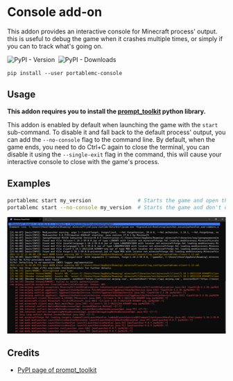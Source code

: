 # Console add-on
This addon provides an interactive console for Minecraft process' output. this is useful to debug 
the game when it crashes multiple times, or simply if you can to track what's going on.

![PyPI - Version](https://img.shields.io/pypi/v/portablemc-console?label=PyPI%20version&style=flat-square) &nbsp;![PyPI - Downloads](https://img.shields.io/pypi/dm/portablemc-console?label=PyPI%20downloads&style=flat-square)

```console
pip install --user portablemc-console
```

## Usage
**This addon requires you to install the [prompt_toolkit](https://pypi.org/project/prompt-toolkit/) python 
library.**

This addon is enabled by default when launching the game with the `start` sub-command. To disable 
it and fall back to the default process' output, you can add the `--no-console` flag to the command
line. By default, when the game ends, you need to do Ctrl+C again to close the terminal, you
can disable it using the `--single-exit` flag in the command, this will cause your interactive
console to close with the game's process.

## Examples
```sh
portablemc start my_version               # Starts the game and open the interactive console. 
portablemc start --no-console my_version  # Starts the game and don't open the interactive console.
```

![interactive console screenshot](/doc/assets/console.png)

## Credits
- [PyPI page of prompt_toolkit](https://pypi.org/project/prompt-toolkit/)
